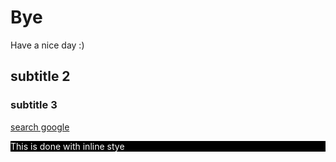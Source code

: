 # Bye

Have a nice day :)
## subtitle 2
### subtitle 3

[search google](https://google.com)

<div style="background: black;color: white;"> This is done with inline stye</div>